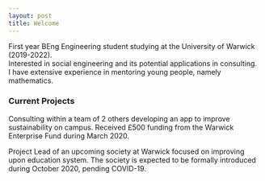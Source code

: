 ```yaml
---
layout: post
title: Welcome
---
```


First year BEng Engineering student studying at the University of Warwick (2019-2022).  
Interested in social engineering and its potential applications in consulting.  
I have extensive experience in mentoring young people, namely mathematics.  

### Current Projects

Consulting within a team of 2 others developing an app to improve sustainability on campus. Received £500 funding from the Warwick Enterprise Fund during March 2020.  

Project Lead of an upcoming society at Warwick focused on improving upon education system.
The society is expected to be formally introduced during October 2020, pending COVID-19.

<!--- Welcome to my new and improved website, made using Github Pages and Jekyll.  
My webdev experience has basically consisted of one Udemy course so far, so expect this site to break sometimes.  
I'll be posting interesting things I find and learn about information security, social engineering and business.  -->


<!--- ![_config.yml]({{ site.baseurl }}/images/vwSun.png) -->


<!--- Also I'm a huge fan of the Vaporwave aesthetic so once I figure some stuff out expect a hella nice theme.  
For whatever reason you want to contact me, connect on LinkedIn and mention this site in the message.  -->


<!--- The easiest way to make your first post is to edit this one. Go into /_posts/ and update the Hello World markdown file. For more instructions head over to the [Jekyll Now repository](https://github.com/barryclark/jekyll-now) on GitHub. -->
